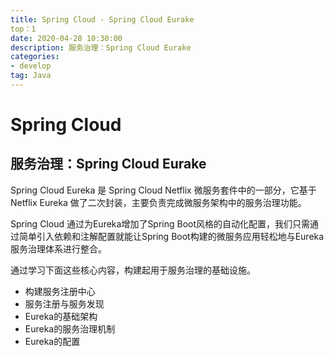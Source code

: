 ```yaml
---
title: Spring Cloud - Spring Cloud Eurake
top：1
date: 2020-04-28 10:30:00
description: 服务治理：Spring Cloud Eurake
categories:
- develop
tag: Java
---
```


# Spring Cloud

## 服务治理：Spring Cloud Eurake

Spring Cloud Eureka 是 Spring Cloud Netflix 微服务套件中的一部分，它基于 Netflix Eureka 做了二次封装，主要负责完成微服务架构中的服务治理功能。

Spring Cloud 通过为Eureka增加了Spring Boot风格的自动化配置，我们只需通过简单引入依赖和注解配置就能让Spring Boot构建的微服务应用轻松地与Eureka服务治理体系进行整合。

通过学习下面这些核心内容，构建起用于服务治理的基础设施。

- 构建服务注册中心
- 服务注册与服务发现
- Eureka的基础架构
- Eureka的服务治理机制
- Eureka的配置